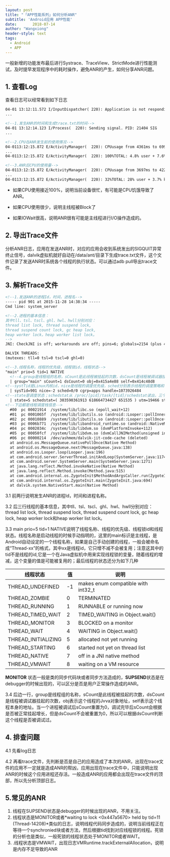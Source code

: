 ```yaml
---
layout: post
title: "「APP性能系列」如何分析ANR"
subtitle: 'Android应用 APP性能'
date:       2018-07-14
author: "Wangxiong"
header-style: text
tags:
  - Android
  - APP
---
```


一般新增的功能发布最后进行Systrace、TraceView、StrictMode进行性能测试，及时提早发现程序中的耗时操作，避免ANR的产生，如何分享ANR问题。

## 1. 查看Log

查看日志可以经常看到如下日志

```xml
04-01 13:12:11.572 I/InputDispatcher( 220): Application is not responding:xxx...
...

<!--1.发生ANR的时间和生成trace.txt的时间-->
04-01 13:12:14.123 I/Process(  220): Sending signal. PID: 21404 SIG 
...

<!--2.CPU在ANR发生前的使用情况-->
04-0113:12:15.872 E/ActivityManager(  220): CPUusage from 4361ms to 699ms ago
...
04-0113:12:15.872 E/ActivityManager(  220): 100%TOTAL: 4.8% user + 7.6% kernel + 87% iowait

<!--3.ANR后CPU的使用量-->
04-0113:12:15.872 E/ActivityManager(  220): CPUusage from 3697ms to 4223ms later:
...
04-0113:12:15.872 E/ActivityManager(  220): 32%TOTAL: 28% user + 3.7% kernel

```

- 如果CPU使用接近100%，说明当前设备很忙，有可能是CPU饥饿导致了ANR。

- 如果CPU使用很少，说明主线程被Block了

- 如果IOWait很高，说明ANR很有可能是主线程进行I/O操作造成的。


## 2. 导出Trace文件

分析ANR日志，应用在发送ANR时，对应的应用会收到系统发出的SIGQUIT异常终止信号，dalvik虚拟机就好自动在/data/ant/目录下生成trace.txt文件，这个文件记录了发送ANR时系统各个线程的执行状态。可以通过adb pull导出trace文件。

## 3. 解析Trace文件

```xml
<!--1.发送ANR的进程Id，时间，进程名-->
----- pid 901 at 2015-11-28 14:38:34 -----
Cmd line: system_server

<!--2.进程的基本信息：
其中tll、tsl、tscl、ghl、hwl、hwll分别对应：
thread list lock, thread suspend lock, 
thread suspend count lock, gc heap lock, 
heap worker lock，heap worker list lock。
-->
JNI: CheckJNI is off; workarounds are off; pins=6; globals=2154 (plus 409 weak)

DALVIK THREADS:
(mutexes: tll=0 tsl=0 tscl=0 ghl=0)

<!--3.线程名称，线程的优先级，线程锁id，线程状态-->
"main" prio=5 tid=1 NATIVE
  <!--4.group是线程组的名称，sCount是此线程被挂起的次数，dsCount是线程被调试器挂起的次数，obj表示这个线程的Jvva对象地址，self表示这个线程本身的地址-->
  | group="main" sCount=1 dsCount=0 obj=0x415a4e88 self=0x414c48d8
<!--systTid是Linux内核id，nice是线程的调度优先级，sched分别表示线程的调度策略和优先级，cgrp是调度属性组，handle是线程的处理函数地址-->
  | sysTid=901 nice=-2 sched=0/0 cgrp=apps handle=1073926484
<!--state是调度状态；schedstat从 /proc/[pid]/task/[tid]/schedstat读出，三个值分别表示线程在cpu上执行的时间、线程的等待时间和线程执行的时间片长度，有的android内核版本不支持这项信息，得到的三个值都是0；utm是线程用户态下使用的时间值(单位是jiffies）;stm是内核态下的调度时间值；core是最后执行这个线程的cpu核的序号。-->
  | state=S schedstat=( 303590361913 618664734427 651535 ) utm=19466 stm=10893 core=0
<!--下边都是线程调度栈信息-->
  #00  pc 00021914  /system/lib/libc.so (epoll_wait+12)
  #01  pc 0001065f  /system/lib/libutils.so (android::Looper::pollInner(int)+98)
  #02  pc 00010889  /system/lib/libutils.so (android::Looper::pollOnce(int, int*, int*, void**)+92)
  #03  pc 0006b771  /system/lib/libandroid_runtime.so (android::NativeMessageQueue::pollOnce(_JNIEnv*, int)+22)
  #04  pc 0002034c  /system/lib/libdvm.so (dvmPlatformInvoke+112)
  #05  pc 00050fcf  /system/lib/libdvm.so (dvmCallJNIMethod(unsigned int const*, JValue*, Method const*, Thread*)+398)
  #06  pc 00000214  /dev/ashmem/dalvik-jit-code-cache (deleted)
  at android.os.MessageQueue.nativePollOnce(Native Method)
  at android.os.MessageQueue.next(MessageQueue.java:138)
  at android.os.Looper.loop(Looper.java:196)
  at com.android.server.ServerThread.initAndLoop(SystemServer.java:1174)
  at com.android.server.SystemServer.main(SystemServer.java:1271)
  at java.lang.reflect.Method.invokeNative(Native Method)
  at java.lang.reflect.Method.invoke(Method.java:515)
  at com.android.internal.os.ZygoteInit$MethodAndArgsCaller.run(ZygoteInit.java:878)
  at com.android.internal.os.ZygoteInit.main(ZygoteInit.java:694)
  at dalvik.system.NativeStart.main(Native Method)
```

3.1 前两行说明发生ANR的进程Id，时间和进程名称。

3.2 后三行线程的基本信息，其中tll、tsl、tscl、ghl、hwl、hwll分别对应：thread list lock, thread suspend lock, thread suspend count lock, gc heap lock, heap worker lock和heap worker list lock。

3.3 main prio=5 tid=1 NATIVE说明了线程名称、线程的优先级、线程锁id和线程状态。线程名称是启动线程的时候手动指明的，这里的main标识是主线程，是Android自动设定的一个线程名称，如果是自己手动创建的线程，一般会被命名成“Thread-xx”的格式，其中xx是线程id，它只增不减不会被复用；注意这其中的tid不是线程的id,它是一个在Java虚拟机中用来实现线程锁的变量，随着线程的增减，这个变量的值是可能被复用的；最后线程的状态还分为如下几种

| 线程状态 | 值   | 说明 |
| -------- | ---- | ---- |
|THREAD_UNDEFINED|-1|makes enum compatible with int32_t|
|THREAD_ZOMBIE	|0|	TERMINATED|
|THREAD_RUNNING	|1|	RUNNABLE or running now|
|THREAD_TIMED_WAIT	|2|	TIMED_WAITING in Object.wait()|
|THREAD_MONITOR	|3|	BLOCKED on a monitor|
|THREAD_WAIT	|4|	WAITING in Object.wait()|
|THREAD_INITIALIZING	|5|	allocated not yet running|
|THREAD_STARTING	|6|	started not yet on thread list|
|THREAD_NATIVE	|7|	off in a JNI native method|
|THREAD_VMWAIT	|8|	waiting on a VM resource|

**MONITOR** 状态一般是类的同步代码块或者同步方法造成的，**SUPSEND**状态是在debugger的时候出现的，可以区分是否是用户正常操作造成的ANR。

3.4 后边一行，group是线程组的名称，sCount是此线程被挂起的次数，dsCount是线程被调试器挂起的次数，obj表示这个线程的Jvva对象地址，self表示这个线程本身的地址。当一个进程被调试后sCount重置为0，调试完毕后sCount会根据是否被正常挂起增长，但是dsCount不会被重置为0，所以可以根据dsCount判断这个线程是否被调试过。

## 4. 排查问题

4.1 先看log日志

4.2 再看trace文件，先判断是否是自己的应用造成了本次的ANR，出现在trace文件的应用不一定就是造成ANR的帮凶，应用出现在trace文件中，只能说明出现ANR的时候这个应用进程还存活。一般造成ANR的应用都会出现在trace文件的顶部，所以先分析顶部日志。

## 5.常见的ANR

1. 线程在SUPSEND状态是debugger的时候出现的ANR，不用关注。
2. 线程状态是MONITOR或者*waiting to lock <0x447a5670>  held by tid=11 (Thread-14208)*类似的日志，说明线程代码同步造成的，说明当前线程正在等待一个synchronied块或者方法，然后根据tid找到对应线程锁的线程。死锁的分析也是类似，一般死锁的线程状态处于MONITOR或者WAIT。
3. .线程状态是VMWAIT，出现日志VMRuntime.trackExternalAllocation，说明是内存不足导致的ANR



